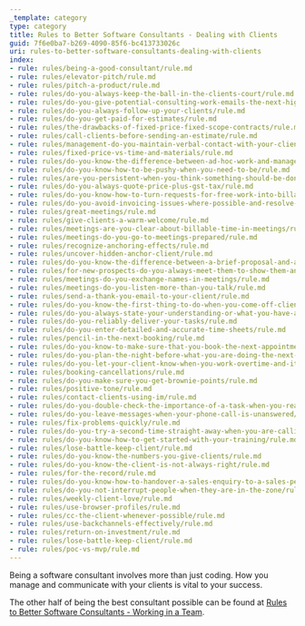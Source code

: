 ```yaml
---
_template: category
type: category
title: Rules to Better Software Consultants - Dealing with Clients
guid: 7f6e0ba7-b269-4090-85f6-bc413733026c
uri: rules-to-better-software-consultants-dealing-with-clients
index:
- rule: rules/being-a-good-consultant/rule.md
- rule: rules/elevator-pitch/rule.md
- rule: rules/pitch-a-product/rule.md
- rule: rules/do-you-always-keep-the-ball-in-the-clients-court/rule.md
- rule: rules/do-you-give-potential-consulting-work-emails-the-next-highest-priority-after-existing-clients/rule.md
- rule: rules/do-you-always-follow-up-your-clients/rule.md
- rule: rules/do-you-get-paid-for-estimates/rule.md
- rule: rules/the-drawbacks-of-fixed-price-fixed-scope-contracts/rule.md
- rule: rules/call-clients-before-sending-an-estimate/rule.md
- rule: rules/management-do-you-maintain-verbal-contact-with-your-client/rule.md
- rule: rules/fixed-price-vs-time-and-materials/rule.md
- rule: rules/do-you-know-the-difference-between-ad-hoc-work-and-managed-work/rule.md
- rule: rules/do-you-know-how-to-be-pushy-when-you-need-to-be/rule.md
- rule: rules/are-you-persistent-when-you-think-something-should-be-done/rule.md
- rule: rules/do-you-always-quote-price-plus-gst-tax/rule.md
- rule: rules/do-you-know-how-to-turn-requests-for-free-work-into-billable-work/rule.md
- rule: rules/do-you-avoid-invoicing-issues-where-possible-and-resolve-them-quickly-when-they-come-up/rule.md
- rule: rules/great-meetings/rule.md
- rule: rules/give-clients-a-warm-welcome/rule.md
- rule: rules/meetings-are-you-clear-about-billable-time-in-meetings/rule.md
- rule: rules/meetings-do-you-go-to-meetings-prepared/rule.md
- rule: rules/recognize-anchoring-effects/rule.md
- rule: rules/uncover-hidden-anchor-client/rule.md
- rule: rules/do-you-know-the-difference-between-a-brief-proposal-and-a-specification-review/rule.md
- rule: rules/for-new-prospects-do-you-always-meet-them-to-show-them-an-estimate/rule.md
- rule: rules/meetings-do-you-exchange-names-in-meetings/rule.md
- rule: rules/meetings-do-you-listen-more-than-you-talk/rule.md
- rule: rules/send-a-thank-you-email-to-your-client/rule.md
- rule: rules/do-you-know-the-first-thing-to-do-when-you-come-off-client-work/rule.md
- rule: rules/do-you-always-state-your-understanding-or-what-you-have-already-done-to-investigate-a-problem/rule.md
- rule: rules/do-you-reliably-deliver-your-tasks/rule.md
- rule: rules/do-you-enter-detailed-and-accurate-time-sheets/rule.md
- rule: rules/pencil-in-the-next-booking/rule.md
- rule: rules/do-you-know-to-make-sure-that-you-book-the-next-appointment-before-you-leave-the-client/rule.md
- rule: rules/do-you-plan-the-night-before-what-you-are-doing-the-next-day/rule.md
- rule: rules/do-you-let-your-client-know-when-you-work-overtime-and-it-is-not-charged/rule.md
- rule: rules/booking-cancellations/rule.md
- rule: rules/do-you-make-sure-you-get-brownie-points/rule.md
- rule: rules/positive-tone/rule.md
- rule: rules/contact-clients-using-im/rule.md
- rule: rules/do-you-double-check-the-importance-of-a-task-when-you-realise-its-going-to-take-more-than-2-hours/rule.md
- rule: rules/do-you-leave-messages-when-your-phone-call-is-unanswered/rule.md
- rule: rules/fix-problems-quickly/rule.md
- rule: rules/do-you-try-a-second-time-straight-away-when-you-are-calling-a-client/rule.md
- rule: rules/do-you-know-how-to-get-started-with-your-training/rule.md
- rule: rules/lose-battle-keep-client/rule.md
- rule: rules/do-you-know-the-numbers-you-give-clients/rule.md
- rule: rules/do-you-know-the-client-is-not-always-right/rule.md
- rule: rules/for-the-record/rule.md
- rule: rules/do-you-know-how-to-handover-a-sales-enquiry-to-a-sales-person/rule.md
- rule: rules/do-you-not-interrupt-people-when-they-are-in-the-zone/rule.md
- rule: rules/weekly-client-love/rule.md
- rule: rules/use-browser-profiles/rule.md
- rule: rules/cc-the-client-whenever-possible/rule.md
- rule: rules/use-backchannels-effectively/rule.md
- rule: rules/return-on-investment/rule.md
- rule: rules/lose-battle-keep-client/rule.md
- rule: rules/poc-vs-mvp/rule.md
---
```


Being a software consultant involves more than just coding. How you manage and communicate with your clients is vital to your success.

The other half of being the best consultant possible can be found at [Rules to Better Software Consultants - Working in a Team](/rules-to-better-software-consultants-working-in-a-team).
